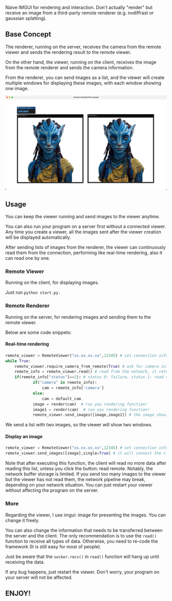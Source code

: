Naive IMGUI for rendering and interaction. Don't actually "render" but receive an image from a third-party remote renderer (e.g. nvdiffrast or gaussian splatting).



## Base Concept

The renderer, running on the server, receives the camera from the remote viewer and sends the rendering result to the remote viewer.

On the other hand, the viewer, running on the client, receives the image from the remote renderer and sends the camera information.

From the renderer, you can send images as a list, and the viewer will create multiple windows for displaying these images, with each window showing one image.

![image-20240725191707531](Assets/image-20240725191707531.png)

## Usage

You can keep the viewer running and send images to the viewer anytime.

You can also run your program on a server first without a connected viewer. Any time you create a viewer, all the images sent after the viewer creation will be displayed automatically.

After sending lists of images from the renderer, the viewer can continuously read them from the connection, performing like real-time rendering, also it can read one by one. 

### Remote Viewer

Running on the client, for displaying images.

Just run ```python start.py. ```



### Remote Renderer

Running on the server, for rendering images and sending them to the remote viewer.

Below are some code snippets:

#### Real-time rendering

```python
remote_viewer = RemoteViewer("xx.xx.xx.xx",12345) # set connection info
while True:
    remote_viewer.require_camera_from_remote(True) # ask for camera information
    remote_info = remote_viewer.read() # read from the network, it returns a dict
    if(remote_info["status"]==1): # status 0: failure, status 1: read success
            if("camera" in remote_info): 
                cam = remote_info['camera']
            else:
                cam = default_cam
            image = render(cam)  # run you rendering function!
            image1 = render(cam)  # run you rendering function!
            remote_viewer.send_images([image,image1]) # the image should be a list of (H,W,3) in np.array (0-255) to ensure the client can interpret
```

We send a list with two images, so the viewer will show two windows. 





#### Display an image

```python
remote_viewer = RemoteViewer("xx.xx.xx.xx",12345) # set connection info
remote_viewer.send_images([image],single=True) # it will connect the client automatically and tell it that only one list will be sent, so don't wait for more images.
```

Note that after executing this function, the client will read no more data after reading this list, unless you click the button: read remote.  Notably, the network buffer storage is limited. If you send too many images to the viewer but the viewer has not read them, the network pipeline may break, depending on your network situation. You can just restart your viewer without affecting the program on the server.



### More

Regarding the viewer,  I use imgui: image for presenting the images. You can change it freely.

You can also change the information that needs to be transferred between the server and the client. The only recommendation is to use the ```read()``` function to receive all types of data. Otherwise, you need to re-code the framework (It is still easy for most of people).

Just be aware that the ```socker.recv()``` in ```read()``` function will hang up until receiving the data. 

If any bug happens, just restart the viewer. Don't worry, your program on your server will not be affected.

## ENJOY!



